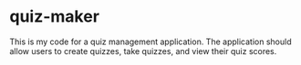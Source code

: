 # quiz-maker
This is my code for a quiz management application. The application should allow users to create quizzes, take quizzes, and view their quiz scores.
